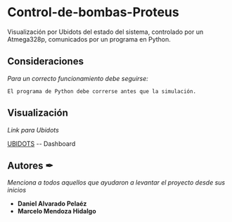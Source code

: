 # Control-de-bombas-Proteus
Visualización por Ubidots del estado del sistema, controlado por un Atmega328p, comunicados por un programa en Python.
## Consideraciones

_Para un correcto funcionamiento debe seguirse:_

```
El programa de Python debe correrse antes que la simulación.
```
## Visualización 

_Link para Ubidots_

[UBIDOTS](https://stem.ubidots.com/app/dashboards/public/dashboard/TTgvIShonHfnKSkxQZFwMQsbIeX4XlStqBMYB0rWowU?nonavbar=true) -- Dashboard

## Autores ✒

_Menciona a todos aquellos que ayudaron a levantar el proyecto desde sus inicios_

* **Daniel Alvarado Pelaéz** 
* **Marcelo Mendoza Hidalgo** 
